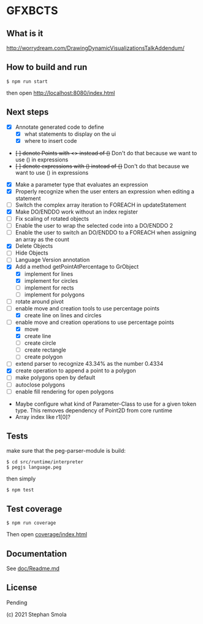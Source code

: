 GFXBCTS
=======

## What is it

http://worrydream.com/DrawingDynamicVisualizationsTalkAddendum/

## How to build and run

`$ npm run start`

then open [http://localhost:8080/index.html](http://localhost:8080/index.html)

## Next steps

* [x] Annotate generated code to define
  * [x] what statements to display on the ui
  * [x] where to insert code
* ~~[ ] denote Points with <> instead of ()~~ Don't do that because we want to use () in expressions
* ~~[ ] denote expressions with () instead of {}~~ Don't do that because we want to use () in expressions
* [x] Make a parameter type that evaluates an expression
* [x] Properly recognize when the user enters an expression when editing a statement
* [ ] Switch the complex array iteration to FOREACH in updateStatement
* [x] Make DO/ENDDO work without an index register
* [ ] Fix scaling of rotated objects
* [ ] Enable the user to wrap the selected code into a DO/ENDDO 2
* [ ] Enable the user to switch an DO/ENDDO to a FOREACH when assigning an array as the count
* [x] Delete Objects
* [ ] Hide Objects
* [ ] Language Version annotation
* [x] Add a method getPointAtPercentage to GrObject
  * [x] implement for lines
  * [x] implement for circles
  * [ ] implement for rects
  * [ ] implement for polygons
* [ ] rotate around pivot
* [ ] enable move and creation tools to use percentage points
  * [x] create line on lines and circles
* [ ] enable move and creation operations to use percentage points
  * [x] move
  * [x] create line
  * [ ] create circle
  * [ ] create rectangle
  * [ ] create polygon
* [ ] extend parser to recognize 43.34% as  the number 0.4334
* [x] create operation to append a point to a polygon
* [ ] make polygons open by default
* [ ] autoclose polygons
* [ ] enable fill rendering for open polygons
* Maybe configure what kind of Parameter-Class to use for a given token type. This removes dependency of Point2D from core runtime
* Array index like r1[0]?



## Tests

make sure that the peg-parser-module is build:

```
$ cd src/runtime/interpreter
$ pegjs language.peg
```


then simply

`$ npm test`

## Test coverage

`$ npm run coverage`

Then open [coverage/index.html](coverage/index.html)

## Documentation

See [doc/Readme.md](doc/Readme.md)


## License

Pending

(c) 2021 Stephan Smola